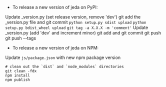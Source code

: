 - To release a new version of jeda on PyPI:

Update _version.py (set release version, remove 'dev')
git add the _version.py file and git commit
`python setup.py sdist upload`
`python setup.py bdist_wheel upload`
`git tag -a X.X.X -m 'comment'`
Update _version.py (add 'dev' and increment minor)
git add and git commit
git push
git push --tags

- To release a new version of jeda on NPM:

Update `js/package.json` with new npm package version

```
# clean out the `dist` and `node_modules` directories
git clean -fdx
npm install
npm publish
```